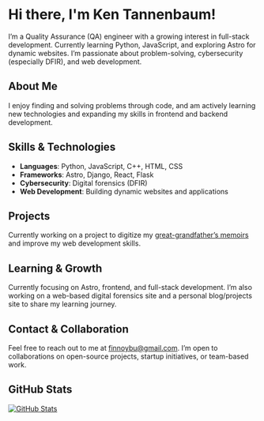 # Hi there, I'm Ken Tannenbaum!
I’m a Quality Assurance (QA) engineer with a growing interest in full-stack development. Currently learning Python, JavaScript, and exploring Astro for dynamic websites. I’m passionate about problem-solving, cybersecurity (especially DFIR), and web development.

## About Me
I enjoy finding and solving problems through code, and am actively learning new technologies and expanding my skills in frontend and backend development.

## Skills & Technologies
- **Languages**: Python, JavaScript, C++, HTML, CSS  
- **Frameworks**: Astro, Django, React, Flask
- **Cybersecurity**: Digital forensics (DFIR)  
- **Web Development**: Building dynamic websites and applications

## Projects
Currently working on a project to digitize my [great-grandfather’s memoirs](https://github.com/Finnoybu/memoirs) and improve my web development skills.

## Learning & Growth
Currently focusing on Astro, frontend, and full-stack development. I’m also working on a web-based digital forensics site and a personal blog/projects site to share my learning journey.

## Contact & Collaboration
Feel free to reach out to me at [finnoybu@gmail.com](mailto:finnoybu@gmail.com). I’m open to collaborations on open-source projects, startup initiatives, or team-based work.

## GitHub Stats
[![GitHub Stats](https://github-readme-stats.vercel.app/api?username=finnoybu&count_private=true&show_icons=true)](https://github.com/finnoybu)

